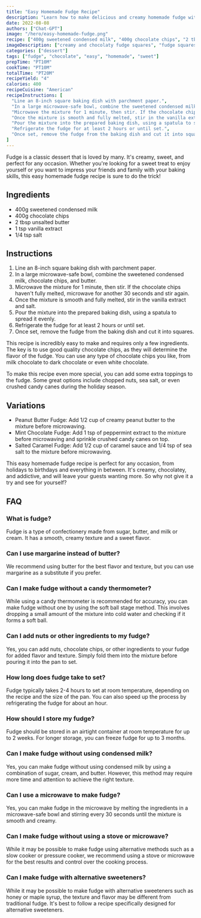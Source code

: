 ```yaml
---
title: "Easy Homemade Fudge Recipe"
description: "Learn how to make delicious and creamy homemade fudge with this easy recipe. Perfect for any occasion and sure to impress your family and friends!"
date: 2022-08-08
authors: ["Chat-GPT"]
image: "/hero/easy-homemade-fudge.png"
recipe: ["400g sweetened condensed milk", "400g chocolate chips", "2 tbsp unsalted butter", "1 tsp vanilla extract", "1/4 tsp salt"]
imageDescription: ["creamy and chocolaty fudge squares", "fudge squares on a plate", "fudge squares with chocolate chips and sea salt", "Fudge with a glass of milk"]
categories: ["dessert"]
tags: ["fudge", "chocolate", "easy", "homemade", "sweet"]
prepTime: "PT10M"
cookTime: "PT10M"
totalTime: "PT20M"
recipeYield: "4"
calories: 400
recipeCuisine: "American"
recipeInstructions: [
  "Line an 8-inch square baking dish with parchment paper.",
  "In a large microwave-safe bowl, combine the sweetened condensed milk, chocolate chips, and butter.",
  "Microwave the mixture for 1 minute, then stir. If the chocolate chips haven't fully melted, microwave for another 30 seconds and stir again.",
  "Once the mixture is smooth and fully melted, stir in the vanilla extract and salt.",
  "Pour the mixture into the prepared baking dish, using a spatula to spread it evenly.",
  "Refrigerate the fudge for at least 2 hours or until set.",
  "Once set, remove the fudge from the baking dish and cut it into squares."
]
---
```


Fudge is a classic dessert that is loved by many. It's creamy, sweet, and perfect for any occasion. Whether you're looking for a sweet treat to enjoy yourself or you want to impress your friends and family with your baking skills, this easy homemade fudge recipe is sure to do the trick!

## Ingredients

- 400g sweetened condensed milk
- 400g chocolate chips
- 2 tbsp unsalted butter
- 1 tsp vanilla extract
- 1/4 tsp salt

## Instructions

1. Line an 8-inch square baking dish with parchment paper.
2. In a large microwave-safe bowl, combine the sweetened condensed milk, chocolate chips, and butter.
3. Microwave the mixture for 1 minute, then stir. If the chocolate chips haven't fully melted, microwave for another 30 seconds and stir again.
4. Once the mixture is smooth and fully melted, stir in the vanilla extract and salt.
5. Pour the mixture into the prepared baking dish, using a spatula to spread it evenly.
6. Refrigerate the fudge for at least 2 hours or until set.
7. Once set, remove the fudge from the baking dish and cut it into squares.

This recipe is incredibly easy to make and requires only a few ingredients. The key is to use good quality chocolate chips, as they will determine the flavor of the fudge. You can use any type of chocolate chips you like, from milk chocolate to dark chocolate or even white chocolate.

To make this recipe even more special, you can add some extra toppings to the fudge. Some great options include chopped nuts, sea salt, or even crushed candy canes during the holiday season.

## Variations

- Peanut Butter Fudge: Add 1/2 cup of creamy peanut butter to the mixture before microwaving.
- Mint Chocolate Fudge: Add 1 tsp of peppermint extract to the mixture before microwaving and sprinkle crushed candy canes on top.
- Salted Caramel Fudge: Add 1/2 cup of caramel sauce and 1/4 tsp of sea salt to the mixture before microwaving.

This easy homemade fudge recipe is perfect for any occasion, from holidays to birthdays and everything in between. It's creamy, chocolatey, and addictive, and will leave your guests wanting more. So why not give it a try and see for yourself?

## FAQ

### What is fudge?

Fudge is a type of confectionery made from sugar, butter, and milk or cream. It has a smooth, creamy texture and a sweet flavor.

### Can I use margarine instead of butter?

We recommend using butter for the best flavor and texture, but you can use margarine as a substitute if you prefer.

### Can I make fudge without a candy thermometer?

While using a candy thermometer is recommended for accuracy, you can make fudge without one by using the soft ball stage method. This involves dropping a small amount of the mixture into cold water and checking if it forms a soft ball.

### Can I add nuts or other ingredients to my fudge?

Yes, you can add nuts, chocolate chips, or other ingredients to your fudge for added flavor and texture. Simply fold them into the mixture before pouring it into the pan to set.

### How long does fudge take to set?

Fudge typically takes 2-4 hours to set at room temperature, depending on the recipe and the size of the pan. You can also speed up the process by refrigerating the fudge for about an hour.

### How should I store my fudge?

Fudge should be stored in an airtight container at room temperature for up to 2 weeks. For longer storage, you can freeze fudge for up to 3 months.

### Can I make fudge without using condensed milk?

Yes, you can make fudge without using condensed milk by using a combination of sugar, cream, and butter. However, this method may require more time and attention to achieve the right texture.

### Can I use a microwave to make fudge?

Yes, you can make fudge in the microwave by melting the ingredients in a microwave-safe bowl and stirring every 30 seconds until the mixture is smooth and creamy.

### Can I make fudge without using a stove or microwave?

While it may be possible to make fudge using alternative methods such as a slow cooker or pressure cooker, we recommend using a stove or microwave for the best results and control over the cooking process.

### Can I make fudge with alternative sweeteners?

While it may be possible to make fudge with alternative sweeteners such as honey or maple syrup, the texture and flavor may be different from traditional fudge. It's best to follow a recipe specifically designed for alternative sweeteners.